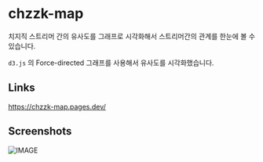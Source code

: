 # chzzk-map

치지직 스트리머 간의 유사도를 그래프로 시각화해서 스트리머간의 관계를 한눈에 볼 수 있습니다.

`d3.js` 의 Force-directed 그래프를 사용해서 유사도를 시각화했습니다.

## Links

https://chzzk-map.pages.dev/

## Screenshots

<picture>
  <source media="(prefers-color-scheme: dark)" srcset="https://github.com/user-attachments/assets/9e7d4918-5505-4582-8d9c-552d8bcf0272">
  <source media="(prefers-color-scheme: light)" srcset="https://github.com/user-attachments/assets/4c604cc6-219a-4f69-b736-a226ef697bc3">
  <img alt="IMAGE" src="https://github.com/user-attachments/assets/4c604cc6-219a-4f69-b736-a226ef697bc3">
</picture>
